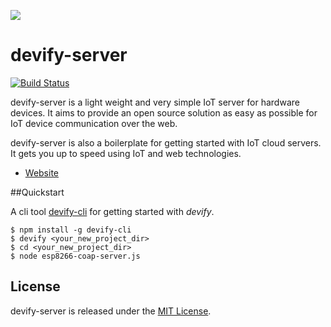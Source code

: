 ![](http://res.cloudinary.com/jollen/image/upload/h_110/v1455862763/devify-logo_rh63vl.png)

# devify-server

[![Build Status](https://travis-ci.org/DevifyPlatform/devify-server.svg?branch=master)](https://travis-ci.org/DevifyPlatform/devify-server)

devify-server is a light weight and very simple IoT server for hardware devices. It aims to provide an open source solution as easy as possible for IoT device communication over the web.

devify-server is also a boilerplate for getting started with IoT cloud servers. It gets you up to speed using IoT and web technologies.

- [Website](http://devify.io)

##Quickstart

A cli tool [devify-cli](https://github.com/DevifyPlatform/devify-cli) for getting started with *devify*.

```
$ npm install -g devify-cli
$ devify <your_new_project_dir>
$ cd <your_new_project_dir>
$ node esp8266-coap-server.js 
```

## License

devify-server is released under the [MIT License](http://www.opensource.org/licenses/MIT).

